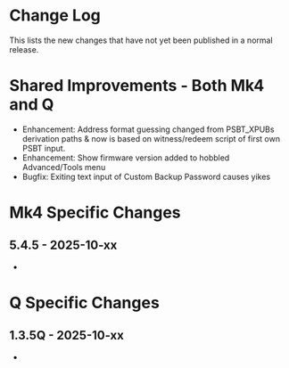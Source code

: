 # Change Log

This lists the new changes that have not yet been published in a normal release.

# Shared Improvements - Both Mk4 and Q

- Enhancement: Address format guessing changed from PSBT_XPUBs derivation paths & now is based on witness/redeem script of first own PSBT input.
- Enhancement: Show firmware version added to hobbled Advanced/Tools menu
- Bugfix: Exiting text input of Custom Backup Password causes yikes

# Mk4 Specific Changes

## 5.4.5 - 2025-10-xx

- 

# Q Specific Changes

## 1.3.5Q - 2025-10-xx

- 


